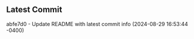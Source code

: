 
## Latest Commit
abfe7d0 - Update README with latest commit info (2024-08-29 16:53:44 -0400) <Yunxi-Zhou>
